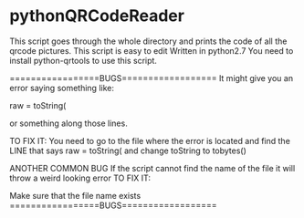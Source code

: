 # pythonQRCodeReader
This script goes through the whole directory and prints the code of all the qrcode pictures.
This script is easy to edit 
Written in python2.7
You need to install python-qrtools to use this script.

=================BUGS==================
It might give you an error saying something like:

raw = toString( 

or something along those lines. 

TO FIX IT:
You need to go to the file where the error is located
and find the LINE that says raw = toString(
and change toString to tobytes()

ANOTHER COMMON BUG
If the script cannot find the name of the file it will 
throw a weird looking error
TO FIX IT: 

Make sure that the file name exists
=================BUGS==================
